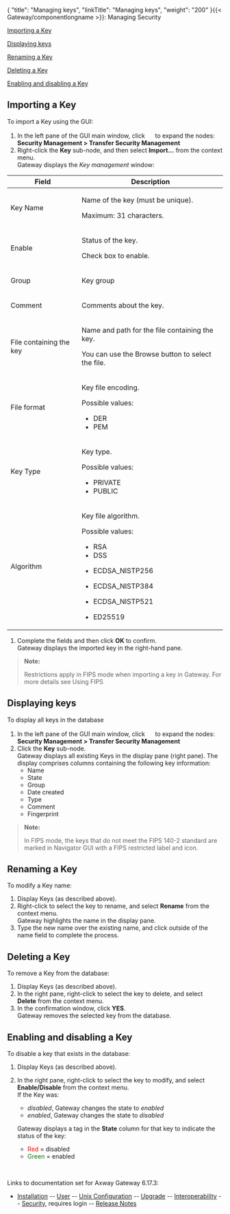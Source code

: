 {
    "title": "Managing keys",
    "linkTitle": "Managing keys",
    "weight": "200"
}{{< Gateway/componentlongname  >}}: Managing Security

[Importing a Key](#Importing_a_key)

[Displaying keys](#Displaying_keys)

[Renaming a Key](#Renaming_a_key)

[Deleting a Key](#Deleting_a_key)

[Enabling and disabling a Key](#Enabling_Disabling_a_key)

<span id="Importing_a_key"></span>

## Importing a Key

To import a Key using the GUI:

1.  In the left pane of the GUI main window, click <img src="/Images/Gateway/expand_marker.gif" width="16" height="16" /> to expand the nodes:  
    **Security Management > Transfer Security Management**
2.  Right-click the **Key** sub-node, and then select <span style="font-weight: bold;">Import...</span> from the context menu.  
    Gateway displays the <span style="font-style: italic;">Key management</span> window:

<table>
         
         
         
   
   <thead>
      <tr>
<th class="HeadE-Column1-Header1">Field         </th>
<th class="HeadD-Column1-Header1">Description         </th>
      </tr>
   </thead>
   <tbody>
      <tr>
         <td><p>Key Name</p>         </td>
         <td><p>Name of the key (must be unique).</p>
<p>Maximum: 31 characters.</p>         </td>
      </tr>
      <tr>
         <td><p>Enable</p>         </td>
         <td><p>Status of the key.</p>
<p>Check box to enable.</p>         </td>
      </tr>
      <tr>
         <td><p>Group</p>         </td>
         <td><p>Key group</p>         </td>
      </tr>
      <tr>
         <td><p>Comment</p>         </td>
         <td><p>Comments about the key.</p>         </td>
      </tr>
      <tr>
         <td><p>File containing the key</p>         </td>
         <td><p>Name and path for the file containing the key.</p>
<p>You can use the Browse button to select the file.</p>         </td>
      </tr>
      <tr>
         <td><p>File format</p>         </td>
         <td><p>Key file encoding.</p>
<p>Possible values:</p>
<ul>
<li>DER</li>
<li>PEM</li>
</ul>         </td>
      </tr>
      <tr>
         <td><p>Key Type</p>         </td>
         <td><p>Key type.</p>
<p>Possible values:</p>
<ul>
<li>PRIVATE</li>
<li>PUBLIC</li>
</ul>         </td>
      </tr>
      <tr>
         <td><p>Algorithm</p>         </td>
         <td><p>Key file algorithm.</p>
<p>Possible values:</p>
<ul>
<li>RSA</li>
<li>DSS</li>
<li><p>ECDSA_NISTP256</p></li>
<li><p>ECDSA_NISTP384</p></li>
<li><p>ECDSA_NISTP521</p></li>
<li>ED25519</li>
</ul>         </td>
      </tr>
   </tbody>
</table>

1.  Complete the fields and then click <span style="font-weight: bold;">OK</span> to confirm.  
    Gateway displays the imported key in the right-hand pane.

> **Note:**
>
> Restrictions apply in FIPS mode when importing a key in Gateway. For more details see Using FIPS

<span id="Displaying_keys"></span>

## Displaying keys

To display all keys in the database

1.  In the left pane of the GUI main window, click <img src="/Images/Gateway/expand_marker.gif" width="16" height="16" /> to expand the nodes:  
    **Security Management > Transfer Security Management**
2.  Click the <span style="font-weight: bold;">Key</span> sub-node.  
    Gateway displays all existing Keys in the display pane (right pane). The display comprises columns containing the following key information:
    -   Name
    -   State
    -   Group
    -   Date created
    -   Type
    -   Comment
    -   Fingerprint

> **Note:**
>
> In FIPS mode, the keys that do not meet the FIPS 140-2 standard are marked in Navigator GUI with a FIPS restricted label and icon.

<span id="Renaming_a_key"></span>

## Renaming a Key

To modify a Key name:

1.  Display Keys (as described above).
2.  Right-click to select the key to rename, and select <span style="font-weight: bold;">Rename</span> from the context menu.  
    Gateway highlights the name in the display pane.
3.  Type the new name over the existing name, and click outside of the name field to complete the process.

<span id="Deleting_a_key"></span>

## Deleting a Key

To remove a Key from the database:

1.  Display Keys (as described above).
2.  In the right pane, right-click to select the key to delete, and select <span style="font-weight: bold;">Delete</span> from the context menu.
3.  In the confirmation window, click <span style="font-weight: bold;">YES</span>.  
    Gateway removes the selected key from the database.

<span id="Enabling_Disabling_a_key"></span>

## Enabling and disabling a Key

To disable a key that exists in the database:

1.  Display Keys (as described above).
2.  In the right pane, right-click to select the key to modify, and select <span style="font-weight: bold;">Enable/Disable</span> from the context menu.  
    If the Key was:
    -   <span style="font-style: italic;">disabled</span>, Gateway changes the state to <span style="font-style: italic;">enabled</span>
    -   <span style="font-style: italic;">enabled</span>, Gateway changes the state to <span style="font-style: italic;">disabled</span>

      
    Gateway displays a tag in the <span style="font-weight: bold;">State</span> column for that key to indicate the status of the key:
    -   <span style="color: #ff0000;">Red</span> = disabled
    -   <span style="color: #008000;">Green</span> = enabled

 

Links to documentation set for Axway Gateway <span class="mc-variable axway_variables.Release_Number variable">6.17.3</span>:

-   [Installation](/bundle/Gateway_6173_InstallationGuide_allOS_en_HTML5/page/Content/start_page.htm) -- [User](/bundle/Gateway_6173_UsersGuide_allOS_en_HTML5/page/Content/start_page.htm) -- [Unix Configuration](/bundle/Gateway_6173_ConfigurationGuide_UNIX_en_HTML5/page/Content/start_page.htm) -- [Upgrade](/bundle/Gateway_6173_UpgradeGuide_allOS_en_HTML5/page/Content/start_page.htm) -- [Interoperability](/bundle/Gateway_6173_InteroperabilityGuide_allOS_en_HTML5/page/Content/start_page.htm) -- [Security](/bundle/Gateway_6173_SecurityGuide_allOS_en_HTML5/page/Content/start_page.htm), requires login -- [Release Notes](/bundle/Gateway_6173_ReleaseNotes_allOS_en_HTML5/page/Content/Gateway_ReleaseNotes_allOS_en.htm)
